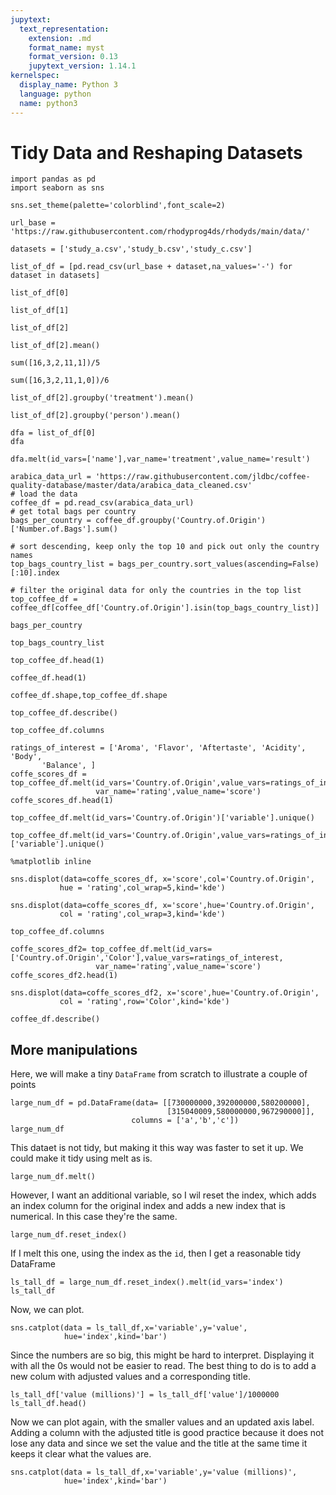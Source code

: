 ```yaml
---
jupytext:
  text_representation:
    extension: .md
    format_name: myst
    format_version: 0.13
    jupytext_version: 1.14.1
kernelspec:
  display_name: Python 3
  language: python
  name: python3
---
```


# Tidy Data and Reshaping Datasets

```{code-cell} ipython3
import pandas as pd
import seaborn as sns

sns.set_theme(palette='colorblind',font_scale=2)
```

```{code-cell} ipython3
url_base = 'https://raw.githubusercontent.com/rhodyprog4ds/rhodyds/main/data/'

datasets = ['study_a.csv','study_b.csv','study_c.csv']
```

```{code-cell} ipython3
list_of_df = [pd.read_csv(url_base + dataset,na_values='-') for dataset in datasets]
```

```{code-cell} ipython3
list_of_df[0]
```

```{code-cell} ipython3
list_of_df[1]
```

```{code-cell} ipython3
list_of_df[2]
```

```{code-cell} ipython3
list_of_df[2].mean()
```

```{code-cell} ipython3
sum([16,3,2,11,1])/5
```

```{code-cell} ipython3
sum([16,3,2,11,1,0])/6
```

```{code-cell} ipython3
list_of_df[2].groupby('treatment').mean()
```

```{code-cell} ipython3
list_of_df[2].groupby('person').mean()
```

```{code-cell} ipython3
dfa = list_of_df[0]
dfa
```

```{code-cell} ipython3
dfa.melt(id_vars=['name'],var_name='treatment',value_name='result')
```

```{code-cell} ipython3
arabica_data_url = 'https://raw.githubusercontent.com/jldbc/coffee-quality-database/master/data/arabica_data_cleaned.csv'
# load the data
coffee_df = pd.read_csv(arabica_data_url)
# get total bags per country
bags_per_country = coffee_df.groupby('Country.of.Origin')['Number.of.Bags'].sum()

# sort descending, keep only the top 10 and pick out only the country names
top_bags_country_list = bags_per_country.sort_values(ascending=False)[:10].index

# filter the original data for only the countries in the top list
top_coffee_df = coffee_df[coffee_df['Country.of.Origin'].isin(top_bags_country_list)]
```

```{code-cell} ipython3
bags_per_country
```

```{code-cell} ipython3
top_bags_country_list
```

```{code-cell} ipython3
top_coffee_df.head(1)
```

```{code-cell} ipython3
coffee_df.head(1)
```

```{code-cell} ipython3
coffee_df.shape,top_coffee_df.shape
```

```{code-cell} ipython3
top_coffee_df.describe()
```

```{code-cell} ipython3
top_coffee_df.columns
```

```{code-cell} ipython3
ratings_of_interest = ['Aroma', 'Flavor', 'Aftertaste', 'Acidity', 'Body',
       'Balance', ]
coffe_scores_df = top_coffee_df.melt(id_vars='Country.of.Origin',value_vars=ratings_of_interest,
                   var_name='rating',value_name='score')
coffe_scores_df.head(1)
```

```{code-cell} ipython3
top_coffee_df.melt(id_vars='Country.of.Origin')['variable'].unique()
```

```{code-cell} ipython3
top_coffee_df.melt(id_vars='Country.of.Origin',value_vars=ratings_of_interest,)['variable'].unique()
```

```{code-cell} ipython3
%matplotlib inline
```

```{code-cell} ipython3
sns.displot(data=coffe_scores_df, x='score',col='Country.of.Origin',
           hue = 'rating',col_wrap=5,kind='kde')
```

```{code-cell} ipython3
sns.displot(data=coffe_scores_df, x='score',hue='Country.of.Origin',
           col = 'rating',col_wrap=3,kind='kde')
```

```{code-cell} ipython3
top_coffee_df.columns
```

```{code-cell} ipython3
coffe_scores_df2= top_coffee_df.melt(id_vars=['Country.of.Origin','Color'],value_vars=ratings_of_interest,
                   var_name='rating',value_name='score')
coffe_scores_df2.head(1)
```

```{code-cell} ipython3
sns.displot(data=coffe_scores_df2, x='score',hue='Country.of.Origin',
           col = 'rating',row='Color',kind='kde')
```

```{code-cell} ipython3
coffee_df.describe()
```

## More manipulations

Here, we will make a tiny `DataFrame` from scratch to illustrate a couple of points

```{code-cell} ipython3
large_num_df = pd.DataFrame(data= [[730000000,392000000,580200000],
                                   [315040009,580000000,967290000]],
                           columns = ['a','b','c'])
large_num_df
```

This dataet is not tidy, but making it this way was faster to set it up.  We could make it tidy using melt as is. 

```{code-cell} ipython3
large_num_df.melt()
```

However, I want an additional variable, so I wil reset the index, which adds an index column for the original index and adds a new index that is numerical. In this case they're the same.   

```{code-cell} ipython3
large_num_df.reset_index()
```

If I melt this one, using the index as the `id`, then I get a reasonable tidy DataFrame

```{code-cell} ipython3
ls_tall_df = large_num_df.reset_index().melt(id_vars='index')
ls_tall_df
```

Now, we can plot.

```{code-cell} ipython3
sns.catplot(data = ls_tall_df,x='variable',y='value',
            hue='index',kind='bar')
```

Since the numbers are so big, this might be hard to interpret.  Displaying it with all the 0s would not be easier to read.  The best thing to do is to add a new colum with adjusted values and a corresponding title.

```{code-cell} ipython3
ls_tall_df['value (millions)'] = ls_tall_df['value']/1000000
ls_tall_df.head()
```

Now we can plot again, with the smaller values and an updated axis label.  Adding a column with the adjusted title is good practice because it does not lose any data and since we set the value and the title at the same time it keeps it clear what the values are. 

```{code-cell} ipython3
sns.catplot(data = ls_tall_df,x='variable',y='value (millions)',
            hue='index',kind='bar')
```

```{code-cell} ipython3

```
